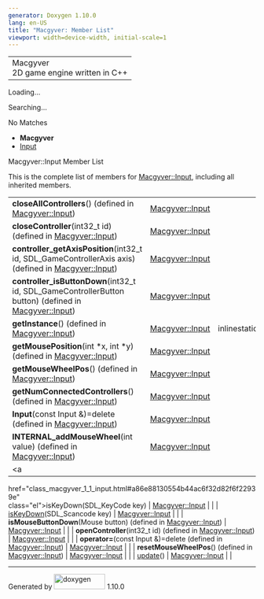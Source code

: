 ```yaml
---
generator: Doxygen 1.10.0
lang: en-US
title: "Macgyver: Member List"
viewport: width=device-width, initial-scale=1
---
```


<div id="top">

<div id="titlearea">

<table data-cellspacing="0" data-cellpadding="0">
<colgroup>
<col style="width: 100%" />
</colgroup>
<tbody>
<tr id="projectrow" class="odd">
<td id="projectalign"><div id="projectname">
Macgyver
</div>
<div id="projectbrief">
2D game engine written in C++
</div></td>
</tr>
</tbody>
</table>

</div>

<div id="main-nav">

</div>

<div id="MSearchSelectWindow"
onmouseover="return searchBox.OnSearchSelectShow()"
onmouseout="return searchBox.OnSearchSelectHide()"
onkeydown="return searchBox.OnSearchSelectKey(event)">

</div>

<div id="MSearchResultsWindow">

<div id="MSearchResults">

<div class="SRPage">

<div id="SRIndex">

<div id="SRResults">

</div>

<div id="Loading" class="SRStatus">

Loading...

</div>

<div id="Searching" class="SRStatus">

Searching...

</div>

<div id="NoMatches" class="SRStatus">

No Matches

</div>

</div>

</div>

</div>

</div>

<div id="nav-path" class="navpath">

- **Macgyver**
- <a href="class_macgyver_1_1_input.html" class="el">Input</a>

</div>

</div>

<div class="header">

<div class="headertitle">

<div class="title">

Macgyver::Input Member List

</div>

</div>

</div>

<div class="contents">

This is the complete list of members for
<a href="class_macgyver_1_1_input.html" class="el">Macgyver::Input</a>,
including all inherited members.

|                                                                                                                                                              |                                                                        |                                                                      |
|--------------------------------------------------------------------------------------------------------------------------------------------------------------|------------------------------------------------------------------------|----------------------------------------------------------------------|
| **closeAllControllers**() (defined in <a href="class_macgyver_1_1_input.html" class="el">Macgyver::Input</a>)                                                | <a href="class_macgyver_1_1_input.html" class="el">Macgyver::Input</a> |                                                                      |
| **closeController**(int32_t id) (defined in <a href="class_macgyver_1_1_input.html" class="el">Macgyver::Input</a>)                                          | <a href="class_macgyver_1_1_input.html" class="el">Macgyver::Input</a> |                                                                      |
| **controller_getAxisPosition**(int32_t id, SDL_GameControllerAxis axis) (defined in <a href="class_macgyver_1_1_input.html" class="el">Macgyver::Input</a>)  | <a href="class_macgyver_1_1_input.html" class="el">Macgyver::Input</a> |                                                                      |
| **controller_isButtonDown**(int32_t id, SDL_GameControllerButton button) (defined in <a href="class_macgyver_1_1_input.html" class="el">Macgyver::Input</a>) | <a href="class_macgyver_1_1_input.html" class="el">Macgyver::Input</a> |                                                                      |
| **getInstance**() (defined in <a href="class_macgyver_1_1_input.html" class="el">Macgyver::Input</a>)                                                        | <a href="class_macgyver_1_1_input.html" class="el">Macgyver::Input</a> | <span class="mlabel">inline</span><span class="mlabel">static</span> |
| **getMousePosition**(int \*x, int \*y) (defined in <a href="class_macgyver_1_1_input.html" class="el">Macgyver::Input</a>)                                   | <a href="class_macgyver_1_1_input.html" class="el">Macgyver::Input</a> |                                                                      |
| **getMouseWheelPos**() (defined in <a href="class_macgyver_1_1_input.html" class="el">Macgyver::Input</a>)                                                   | <a href="class_macgyver_1_1_input.html" class="el">Macgyver::Input</a> |                                                                      |
| **getNumConnectedControllers**() (defined in <a href="class_macgyver_1_1_input.html" class="el">Macgyver::Input</a>)                                         | <a href="class_macgyver_1_1_input.html" class="el">Macgyver::Input</a> |                                                                      |
| **Input**(const Input &)=delete (defined in <a href="class_macgyver_1_1_input.html" class="el">Macgyver::Input</a>)                                          | <a href="class_macgyver_1_1_input.html" class="el">Macgyver::Input</a> |                                                                      |
| **INTERNAL_addMouseWheel**(int value) (defined in <a href="class_macgyver_1_1_input.html" class="el">Macgyver::Input</a>)                                    | <a href="class_macgyver_1_1_input.html" class="el">Macgyver::Input</a> |                                                                      |
| <a                                                                                                                                                           
 href="class_macgyver_1_1_input.html#a86e88130554b44ac6f32d82f6f22939e"                                                                                        
 class="el">isKeyDown</a>(SDL_KeyCode key)                                                                                                                     | <a href="class_macgyver_1_1_input.html" class="el">Macgyver::Input</a> |                                                                      |
| <a                                                                                                                                                           
 href="class_macgyver_1_1_input.html#aea17facd725c667178b1c70f0b74294b"                                                                                        
 class="el">isKeyDown</a>(SDL_Scancode key)                                                                                                                    | <a href="class_macgyver_1_1_input.html" class="el">Macgyver::Input</a> |                                                                      |
| **isMouseButtonDown**(Mouse button) (defined in <a href="class_macgyver_1_1_input.html" class="el">Macgyver::Input</a>)                                      | <a href="class_macgyver_1_1_input.html" class="el">Macgyver::Input</a> |                                                                      |
| **openController**(int32_t id) (defined in <a href="class_macgyver_1_1_input.html" class="el">Macgyver::Input</a>)                                           | <a href="class_macgyver_1_1_input.html" class="el">Macgyver::Input</a> |                                                                      |
| **operator=**(const Input &)=delete (defined in <a href="class_macgyver_1_1_input.html" class="el">Macgyver::Input</a>)                                      | <a href="class_macgyver_1_1_input.html" class="el">Macgyver::Input</a> |                                                                      |
| **resetMouseWheelPos**() (defined in <a href="class_macgyver_1_1_input.html" class="el">Macgyver::Input</a>)                                                 | <a href="class_macgyver_1_1_input.html" class="el">Macgyver::Input</a> |                                                                      |
| <a                                                                                                                                                           
 href="class_macgyver_1_1_input.html#aa7fe26710dd863d11737bf2f6de4ad05"                                                                                        
 class="el">update</a>()                                                                                                                                       | <a href="class_macgyver_1_1_input.html" class="el">Macgyver::Input</a> |                                                                      |

</div>

------------------------------------------------------------------------

<span class="small">Generated
by [<img src="doxygen.svg" class="footer" width="104" height="31"
alt="doxygen" />](https://www.doxygen.org/index.html) 1.10.0</span>
